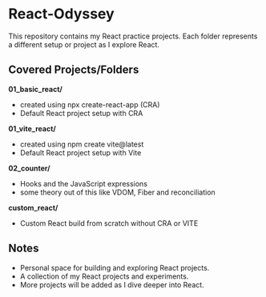 # React-Odyssey

This repository contains my React practice projects.
Each folder represents a different setup or project as I explore React.

## Covered Projects/Folders

**01_basic_react/**
- created using npx create-react-app (CRA)
- Default React project setup with CRA

**01_vite_react/**
- created using npm create vite@latest
- Default React project setup with Vite

**02_counter/**
- Hooks and the JavaScript expressions
- some theory out of this like VDOM, Fiber and reconciliation

**custom_react/**
- Custom React build from scratch without CRA or VITE

## Notes
- Personal space for building and exploring React projects. 
- A collection of my React projects and experiments.  
- More projects will be added as I dive deeper into React.